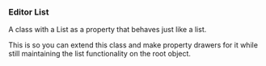 ### Editor List

A class with a List as a property that behaves just like a list.

This is so you can extend this class and make property drawers for it while still maintaining the list functionality on the root object.